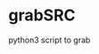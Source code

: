 # grabSRC
python3 script to grab <script src> area from any website

Requirements: 
1) linux
2) Python3

3) Install "request-html" library\
"# pip install request-html"

4) To run\
"#python3 grabSRC.py <domain.tld>"

